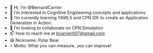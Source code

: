 - 👋 Hi, I’m @BernardCarrier
- 👀 I’m interested in Cognitive Engineering concepts and applications
- 🌱 I’m currently learning YAWL5 and CPN IDE to create an Application Generation in Action.
- 💞️ I’m looking to collaborate on CPN Simulation
- 📫 How to reach me at bcarrier007@gmail.com
- 😄 Nickname: Polar Bear
- ⚡ Motto: What you can measure, you can improve!

<!---
BernardCarrier/BernardCarrier is a ✨ special ✨ repository because its `README.md` (this file) appears on your GitHub profile.
You can click the Preview link to take a look at your changes.
--->
